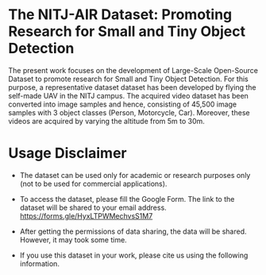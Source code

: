 # The NITJ-AIR Dataset: Promoting Research for Small and Tiny Object Detection
The present work focuses on the development of Large-Scale Open-Source Dataset to promote research for Small and Tiny Object Detection. For this purpose, a representative dataset dataset has been developed by flying the self-made UAV in the NITJ campus. The acquired video dataset has been converted into image samples and hence, consisting of 45,500 image samples with 3 object classes (Person, Motorcycle, Car). Moreover, these videos are acquired by varying the altitude from 5m to 30m.

# Usage Disclaimer

* The dataset can be used only for academic or research purposes only (not to be used for commercial applications).

* To access the dataset, please fill the Google Form. The link to the dataset will be shared to your email address.
https://forms.gle/HyxLTPWMechvsS1M7

* After getting the permissions of data sharing, the data will be shared. However, it may took some time. 

* If you use this dataset in your work, please cite us using the following information.
